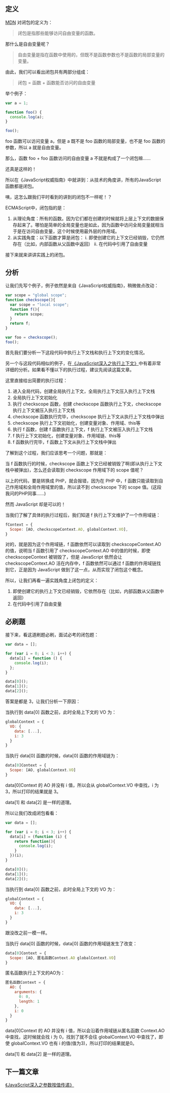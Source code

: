 ## 定义

[MDN](https://developer.mozilla.org/zh-CN/docs/Web/JavaScript/Closures) 对闭包的定义为：

> 闭包是指那些能够访问自由变量的函数。

那什么是自由变量呢？

> 自由变量是指在函数中使用的，但既不是函数参数也不是函数的局部变量的变量。

由此，我们可以看出闭包共有两部分组成：

> 闭包 = 函数 + 函数能否访问的自由变量

举个例子：

``` js
var a = 1;

function foo() {
  console.log(a);
}

foo();
```

foo 函数可以访问变量 a，但是 a 既不是 foo 函数的局部变量，也不是 foo 函数的参数，所以 a 就是自由变量。

那么，函数 foo + foo 函数访问的自由变量 a 不就是构成了一个闭包嘛……

还真是这样的！

所以在《JavaScript权威指南》中就讲到：从技术的角度讲，所有的JavaScript函数都是闭包。

咦，这怎么跟我们平时看到的讲到的闭包不一样呢！？

ECMAScript中，闭包指的是：

  1. 从理论角度：所有的函数。因为它们都在创建的时候就将上层上下文的数据保存起来了。哪怕是简单的全局变量也是如此，因为函数中访问全局变量就相当于是在访问自由变量，这个时候使用最外层的作用域。
  2. 从实践角度：以下函数才算是闭包：
    i. 即使创建它的上下文已经销毁，它仍然存在（比如，内部函数从父函数中返回）
    ii. 在代码中引用了自由变量

接下来就来讲讲实践上的闭包。

## 分析

让我们先写个例子，例子依然是来自《JavaScript权威指南》，稍微做点改动：

``` js
var scope = "global scope";
function checkscope(){
  var scope = "local scope";
  function f(){
    return scope;
  }
  return f;
}

var foo = checkscope();
foo();
```

首先我们要分析一下这段代码中执行上下文栈和执行上下文的变化情况。

另一个与这段代码相似的例子，在[《JavaScript深入之执行上下文》](https://github.com/liu-fatty/library/blob/master/articles/%E6%B7%B1%E5%85%A5%E7%B3%BB%E5%88%97%E6%96%87%E7%AB%A0/8%E3%80%81JavaScript%E6%B7%B1%E5%85%A5%E4%B9%8B%E6%89%A7%E8%A1%8C%E4%B8%8A%E4%B8%8B%E6%96%87.md)中有着非常详细的分析。如果看不懂以下的执行过程，建议先阅读这篇文章。

这里直接给出简要的执行过程：

1. 进入全局代码，创建全局执行上下文，全局执行上下文压入执行上下文栈
2. 全局执行上下文初始化
3. 执行 checkscope 函数，创建 checkscope 函数执行上下文，checkscope 执行上下文被压入执行上下文栈
4. checkscope 函数执行完毕，checkscope 执行上下文从执行上下文栈中弹出
5. checkscope 执行上下文初始化，创建变量对象、作用域、this等
6. 执行 f 函数，创建 f 函数执行上下文，f 执行上下文被压入执行上下文栈
7. f 执行上下文初始化，创建变量对象、作用域链、this等
8. f 函数执行完毕，f 函数上下文从执行上下文栈中弹出

了解到这个过程，我们应该思考一个问题，那就是：

当 f 函数执行的时候，checkscope 函数上下文已经被销毁了啊(即从执行上下文栈中被弹出)，怎么还会读取到 checkscope 作用域下的 scope 值呢？

以上的代码，要是转换成 PHP，就会报错，因为在 PHP 中，f 函数只能读取到自己作用域和全局作用域里的值，所以读不到 checkscope 下的 scope 值。(这段我问的PHP同事……)

然而 JavaScript 却是可以的！

当我们了解了具体的执行过程后，我们知道 f 执行上下文维护了一个作用域链：

``` js
fContext = {
  Scope: [AO, checkscopeContext.AO, globalContext.VO],
}
```

对的，就是因为这个作用域链，f 函数依然可以读取到 checkscopeContext.AO 的值，说明当 f 函数引用了 checkscopeContext.AO 中的值的时候，即使 checkscopeContext 被销毁了，但是 JavaScript 依然会让 checkscopeContext.AO 活在内存中，f 函数依然可以通过 f 函数的作用域链找到它，正是因为 JavaScript 做到了这一点，从而实现了闭包这个概念。

所以，让我们再看一遍实践角度上闭包的定义：

1. 即使创建它的执行上下文已经销毁，它依然存在（比如，内部函数从父函数中返回）
2. 在代码中引用了自由变量

## 必刷题

接下来，看这道刷题必刷，面试必考的闭包题：

``` js
var data = [];

for (var i = 0; i < 3; i++) {
  data[i] = function () {
    console.log(i);
  };
}

data[0]();
data[1]();
data[2]();
```

答案是都是 3，让我们分析一下原因：

当执行到 data[0] 函数之前，此时全局上下文的 VO 为：

``` js
globalContext = {
  VO: {
    data: [...],
    i: 3
  }
}
```

当执行 data[0] 函数的时候，data[0] 函数的作用域链为：

``` js
data[0]Context = {
  Scope: [AO, globalContext.VO]
}
```

data[0]Context 的 AO 并没有 i 值，所以会从 globalContext.VO 中查找，i 为 3，所以打印的结果就是 3。

data[1] 和 data[2] 是一样的道理。

所以让我们改成闭包看看：

``` js
var data = [];

for (var i = 0; i < 3; i++) {
  data[i] = (function (i) {
    return function(){
      console.log(i);
    }
  })(i);
}

data[0]();
data[1]();
data[2]();
```

当执行到 data[0] 函数之前，此时全局上下文的 VO 为：

``` js
globalContext = {
  VO: {
    data: [...],
    i: 3
  }
}
```

跟没改之前一模一样。

当执行 data[0] 函数的时候，data[0] 函数的作用域链发生了改变：

``` js
data[0]Context = {
  Scope: [AO, 匿名函数Context.AO globalContext.VO]
}
```

匿名函数执行上下文的AO为：

``` js
匿名函数Context = {
  AO: {
    arguments: {
      0: 0,
      length: 1
    },
    i: 0
  }
}
```

data[0]Context 的 AO 并没有 i 值，所以会沿着作用域链从匿名函数 Context.AO 中查找，这时候就会找 i 为 0，找到了就不会往 globalContext.VO 中查找了，即使 globalContext.VO 也有 i 的值(值为3)，所以打印的结果就是0。

data[1] 和 data[2] 是一样的道理。

## 下一篇文章

[《JavaScript深入之参数按值传递》](https://github.com/liu-fatty/library/blob/master/articles/%E6%B7%B1%E5%85%A5%E7%B3%BB%E5%88%97%E6%96%87%E7%AB%A0/10%E3%80%81JavaScript%E6%B7%B1%E5%85%A5%E4%B9%8B%E5%8F%82%E6%95%B0%E6%8C%89%E5%80%BC%E4%BC%A0%E9%80%92.md)

